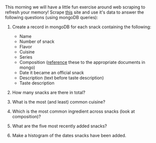 This morning we will have a little fun exercise around web scraping to refresh your memory! Scrape [this](http://www.snackdata.com) site and use it's data to answer the following questions (using mongoDB queries):

1. Create a record in mongoDB for each snack containing the following:
    * Name
    * Number of snack
    * Flavor
    * Cuisine
    * Series
    * Composition ([reference](http://docs.mongodb.org/manual/tutorial/model-referenced-one-to-many-relationships-between-documents/) these to the appropriate documents in mongo)
    * Date it became an official snack
    * Description (text before taste description)
    * Taste description

2. How many snacks are there in total?
 
3. What is the most (and least) common cuisine?

4. Which is the most common ingredient across snacks (look at composition)?

5. What are the five most recently added snacks?

6. Make a histogram of the dates snacks have been added.
